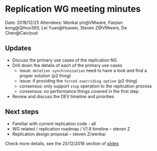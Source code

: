 # Replication WG meeting minutes

Date: 2018/12/25
Attendees: Wenkai yin@VMware, Fanjian kong@Qihoo360, Lei Yuan@Huawei, Steven Z@VMware, De Chen@Caicloud

## Updates

* Discuss the primary use cases of the replication NG
* Drill down the details of each of the primary use cases
  * issue: `deletion synchronization` need to have a look and find a proper solution (p2 thing)
  * issue: if providing the `forced overriding option` (p2 thing)
  * consensus: only support `stop` operation to the replication process
  * consensus: no performance things covered in the first step
* Review and discuss the DEV timeline and priorities

## Next steps

* Familiar with current replication code - all
* WG related / replication roadmap / V1.8 timeline – steven Z
* Replication design proposal – steven Z/wenkai

Check more details, see the 25/12/2018 section of [slides](../../docs/replication-wg.pptx)
